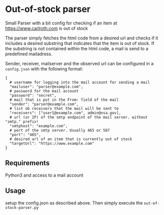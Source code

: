 # Out-of-stock parser
Small Parser with a bit config for checking if an item at https://www.carlroth.com is out of stock

The parser simply fetches the html code from a desired url and checks if it includes a desired substring that indicates that the item is out of stock. If the substring is not contained within the html code, a mail is send to a predefined mailadress.

Sender, receiver, mailserver and the observed url can be configured in a ```config.json``` with the following format:

```
{
  # username for logging into the mail account for sending a mail
  "mailuser": "parser@example.com",
  # password for the mail account
  "password": "secret",
  # mail that is put in the From: field of the mail
  "sender": "parser@example.com",
  # list ob receivers that the mail will be sent to 
  "receivers": ["user1@example.com", admin@nsa.gov],
  # url (or IP) of the smtp endpoint of the mail server. without "smtp." prefix!
  "smtphost": "example.com",
  # port of the smtp server. Usually 465 or 587
  "port": "465",
  # desired url of an item that is currently out of stock 
  "targetUrl": "https://www.example.com"
}
```

## Requirements
Python3 and access to a mail account

## Usage
setup the config.json as described above. Then simply execute the ```out-of-stock-parser.py```
